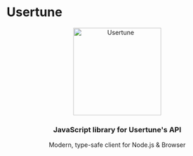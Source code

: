 # Usertune

<div align="center">
  <img src="https://usertune.io/favicon/apple-icon.png" alt="Usertune" width="200" height="200" />
  
  <h3>JavaScript library for Usertune's API</h3>
  <p>Modern, type-safe client for Node.js & Browser</p>
